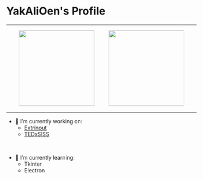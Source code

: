 # YakAliOen's Profile 

<hr>
<div align="center">
  <img src="https://github-readme-stats.vercel.app/api?username=YakAliOen&show_icons=true&theme=tokyonight" height="200em"/>
  <img width="30" />
  <img src="https://github-readme-stats.vercel.app/api/top-langs/?username=YakAliOen&layout=compact&langs_count=10&theme=tokyonight" height="200em"/>
</div>
<hr>

- 🔭 I’m currently working on:
  - [Extrinout](https://github.com/YakAliOen/Extrinout)
  - [TEDxSISS](https://github.com/YakAliOen/TEDxSISS)

<br>

- 🌱 I’m currently learning:
  - Tkinter
  - Electron

<!--
- 👯 I’m looking to collaborate on ...
- 🤔 I’m looking for help with ...
- 💬 Ask me about ...
- 📫 How to reach me: ...
- 😄 Pronouns: ...
- ⚡ Fun fact: ...
-->


























<!--
**YakAliOen/YakAliOen** is a ✨ _special_ ✨ repository because its `README.md` (this file) appears on your GitHub profile.

Here are some ideas to get you started:

- 🔭 I’m currently working on ...
- 🌱 I’m currently learning ...
- 👯 I’m looking to collaborate on ...
- 🤔 I’m looking for help with ...
- 💬 Ask me about ...
- 📫 How to reach me: ...
- 😄 Pronouns: ...
- ⚡ Fun fact: ...
-->
